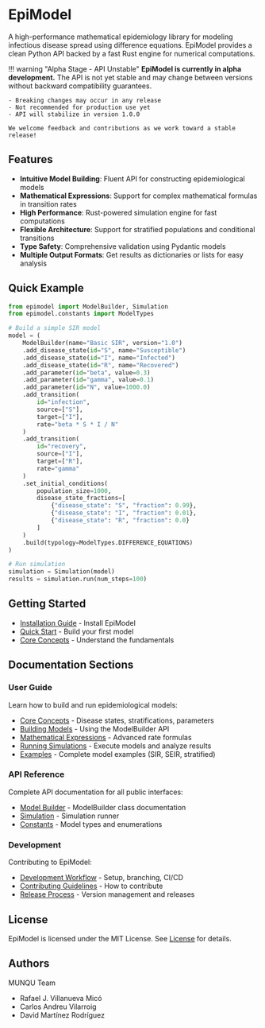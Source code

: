 # EpiModel

A high-performance mathematical epidemiology library for modeling infectious disease spread using difference equations. EpiModel provides a clean Python API backed by a fast Rust engine for numerical computations.

!!! warning "Alpha Stage - API Unstable"
**EpiModel is currently in alpha development.** The API is not yet stable and may change between versions without backward compatibility guarantees.

    - Breaking changes may occur in any release
    - Not recommended for production use yet
    - API will stabilize in version 1.0.0

    We welcome feedback and contributions as we work toward a stable release!

## Features

- **Intuitive Model Building**: Fluent API for constructing epidemiological models
- **Mathematical Expressions**: Support for complex mathematical formulas in transition rates
- **High Performance**: Rust-powered simulation engine for fast computations
- **Flexible Architecture**: Support for stratified populations and conditional transitions
- **Type Safety**: Comprehensive validation using Pydantic models
- **Multiple Output Formats**: Get results as dictionaries or lists for easy analysis

## Quick Example

```python
from epimodel import ModelBuilder, Simulation
from epimodel.constants import ModelTypes

# Build a simple SIR model
model = (
    ModelBuilder(name="Basic SIR", version="1.0")
    .add_disease_state(id="S", name="Susceptible")
    .add_disease_state(id="I", name="Infected")
    .add_disease_state(id="R", name="Recovered")
    .add_parameter(id="beta", value=0.3)
    .add_parameter(id="gamma", value=0.1)
    .add_parameter(id="N", value=1000.0)
    .add_transition(
        id="infection",
        source=["S"],
        target=["I"],
        rate="beta * S * I / N"
    )
    .add_transition(
        id="recovery",
        source=["I"],
        target=["R"],
        rate="gamma"
    )
    .set_initial_conditions(
        population_size=1000,
        disease_state_fractions=[
            {"disease_state": "S", "fraction": 0.99},
            {"disease_state": "I", "fraction": 0.01},
            {"disease_state": "R", "fraction": 0.0}
        ]
    )
    .build(typology=ModelTypes.DIFFERENCE_EQUATIONS)
)

# Run simulation
simulation = Simulation(model)
results = simulation.run(num_steps=100)
```

## Getting Started

- [Installation Guide](getting-started/installation.md) - Install EpiModel
- [Quick Start](getting-started/quickstart.md) - Build your first model
- [Core Concepts](guide/core-concepts.md) - Understand the fundamentals

## Documentation Sections

### User Guide

Learn how to build and run epidemiological models:

- [Core Concepts](guide/core-concepts.md) - Disease states, stratifications, parameters
- [Building Models](guide/building-models.md) - Using the ModelBuilder API
- [Mathematical Expressions](guide/mathematical-expressions.md) - Advanced rate formulas
- [Running Simulations](guide/simulations.md) - Execute models and analyze results
- [Examples](guide/examples.md) - Complete model examples (SIR, SEIR, stratified)

### API Reference

Complete API documentation for all public interfaces:

- [Model Builder](api/model-builder.md) - ModelBuilder class documentation
- [Simulation](api/simulation.md) - Simulation runner
- [Constants](api/constants.md) - Model types and enumerations

### Development

Contributing to EpiModel:

- [Development Workflow](development/workflow.md) - Setup, branching, CI/CD
- [Contributing Guidelines](development/contributing.md) - How to contribute
- [Release Process](development/release.md) - Version management and releases

## License

EpiModel is licensed under the MIT License. See [License](about/license.md) for details.

## Authors

MUNQU Team

- Rafael J. Villanueva Micó
- Carlos Andreu Vilarroig
- David Martínez Rodríguez
